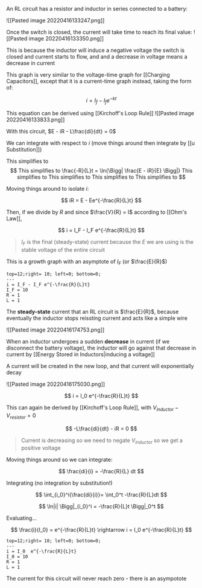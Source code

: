 An RL circuit has a resistor and inductor in series connected to a battery:

![[Pasted image 20220416133247.png]]

Once the switch is closed, the current will take time to reach its final value:
![[Pasted image 20220416133350.png]]

This is because the inductor will induce a negative voltage the switch is closed and current starts to flow, and and a decrease in voltage means a decrease in current

This graph is very similar to the voltage-time graph for [[Charging Capacitors]], except that it is a current-time graph instead, taking the form of:

$$
i = I_f - I_f e^{-kt}
$$

 This equation can be derived using [[Kirchoff's Loop Rule]]
![[Pasted image 20220416133833.png]]

 With this circuit, $E - iR - L\frac{di}{dt} = 0$ 

 We can integrate with respect to $i$ (move things around then integrate by [[u Substitution]]) 

This simplifies to $$
This simplifies to \frac{-R}{L}t = \ln{\Bigg| \frac{E - iR}{E} \Bigg|}
This simplifies to 
This simplifies to 
This simplifies to 
This simplifies to $$

Moving things around to isolate $i$:

$$
iR = E - Ee^{-\frac{R}{L}t}
$$

Then, if we divide by $R$ and since $\frac{V}{R} = I$ according to [[Ohm's Law]],

$$
i = I_F - I_F e^{-\frac{R}{L}t}
$$

> $I_F$ is the final (steady-state) current because the $E$ we are using is the stable voltage of the entire circuit

This is a growth graph with an asymptote of $I_F$ (or $\frac{E}{R}$)

```desmos-graph
top=12;right= 10; left=0; bottom=0;
---
i = I_F - I_F e^{-\frac{R}{L}t}
I_F = 10
R = 1
L = 1
```

The **steady-state** current that an RL circuit is $\frac{E}{R}$, because eventually the inductor stops reissting current and acts like a simple wire

 ![[Pasted image 20220416174753.png]]

When an inductor undergoes a sudden **decrease** in current (if we disconnect the battery voltage), the inductor will go against that decrease in current by [[Energy Stored in Inductors|inducing a voltage]] 

A current will be created in the new loop, and that current will exponentially decay

 ![[Pasted image 20220416175030.png]]

$$
i = I_0 e^{-\frac{R}{L}t}
$$

This can again be derived by [[Kirchoff's Loop Rule]], with $V_{inductor} - V_{resistor} = 0$

$$
-L\frac{di}{dt} - iR = 0 
$$

> Current is decreasing so we need to negate $V_{inductor}$ so we get a positive voltage

Moving things around so we can integrate:

$$
\frac{di}{i} = -\frac{R}{L} dt
$$

 Integrating (no integration by substitution!)

$$
\int_{i_0}^i{\frac{di}{i}}= \int_0^t -\frac{R}{L}dt
$$

$$
\ln|i| \Bigg|_{i_0}^i = -\frac{R}{L}t \Bigg|_0^t
$$

Evaluating...

$$
\frac{i}{I_0} = e^{-\frac{R}{L}t} \rightarrow i = I_0  e^{-\frac{R}{L}t}
$$

```desmos-graph
top=12;right= 10; left=0; bottom=0;
---
i = I_0  e^{-\frac{R}{L}t}
I_0 = 10
R = 1
L = 1
```

The current for this circuit will never reach zero - there is an asympotote
